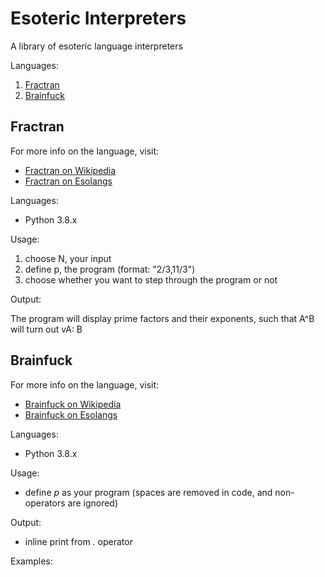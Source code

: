 # Esoteric Interpreters

A library of esoteric language interpreters

Languages:
1. [Fractran](#fractran)
2. [Brainfuck](#brainfuck)





<a name="fractran"></a>
## Fractran

For more info on the language, visit: 
* [Fractran on Wikipedia](https://en.wikipedia.org/wiki/FRACTRAN)
* [Fractran on Esolangs](https://esolangs.org/wiki/Fractran)

Languages:

* Python 3.8.x

Usage:

1. choose N, your input
2. define p, the program (format: "2/3,11/3")
3. choose whether you want to step through the program or not

Output:

The program will display prime factors and their exponents, such that A^B will turn out vA: B


<a name="brainfuck"></a>
## Brainfuck

For more info on the language, visit: 
* [Brainfuck on Wikipedia](https://en.wikipedia.org/wiki/Brainfuck)
* [Brainfuck on Esolangs](https://esolangs.org/wiki/Brainfuck)

Languages:

* Python 3.8.x

Usage:

* define *p* as your program (spaces are removed in code, and non-operators are ignored)

Output:

* inline print from *.* operator

Examples:


